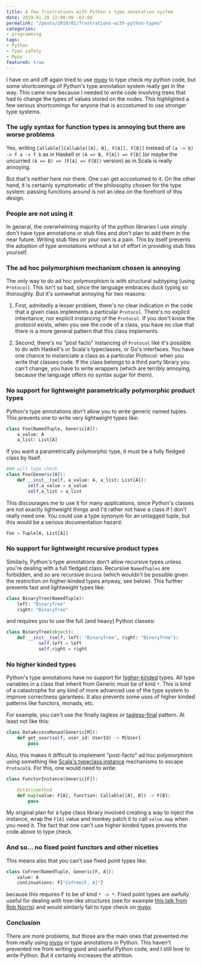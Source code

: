 ```yaml
---
title: A few frustrations with Python's type annotation system
date: 2019-01-20 22:00:00 -02:00
permalink: "/posts/2019/01/frustrations-with-python-types"
categories:
- programming
tags:
- Python
- Type safety
- Mypy
featured: true
---
```


I have on and off again tried to use [mypy] to type check my python code, but some shortcomings of Python's type annotation system really get in the way. This came now because I needed to write code involving trees that had to change the types of values stored on the nodes. This highlighted a few serious shortcomings for anyone that is accostumed to use stronger type systems.

### The ugly syntax for function types is annoying but there are worse problems

Yes, writing `Callable[[Callable[[A], B], F[A]], F[B]]` instead of `(a -> b) -> f a -> f b` as in Haskell or `(A => B, F[A]) => F[B]` (or maybe the uncurried `(A => B) => (F[A] => F[B])` version) as in Scala is really annoying.

But that's neither here nor there. One can get accostumed to it. On the other hand, it is certainly symptomatic of the philosophy chosen for the type system: passing functions around is not an idea on the forefront of this design.

### People are not using it

In general, the overwhelming majority of the python libraries I use simply don't have type annotations or stub files and don't plan to add them in the near future. Writing stub files on your own is a pain. This by itself prevents the adoption of type annotations without a lot of effort in providing stub files yourself.

### The ad hoc polymorphism mechanism chosen is annoying

The only way to do ad hoc polymorphism is with structural subtyping (using `Protocol`). This isn't so bad, since the language embraces duck typing so thoroughly. But it's somewhat annoying for two reasons:

1. First, admitedly a lesser problem, there's no clear indication in the code that a given class implements a particular `Protocol`. There's no explicit inheritance, nor explicit instancing of the `Protocol`. If you don't know the protocol exists, when you see the code of a class, you have no clue that there is a more general pattern that this class implements.

2. Second, there's no "post facto" instancing of `Protocol` like it's possible to do with Haskell's or Scala's typeclasses, or Go's interfaces. You have one chance to instanciate a class as a particular Protocol: when you write that classes code. If the class belongs to a third party library you can't change, you have to write wrappers (which are terribly annoying, because the language offers no syntax sugar for them).

### No support for lightweight parametrically polymorphic product types

Python's type annotations don't allow you to write generic named tuples. This prevents one to write very lightweight types like:

```python
class Foo(NamedTuple, Generic[A]):
    a_value: A
    a_list: List[A]
```

If you want a parametrically polymorphic type, it must be a fully fledged class by itself.

```python
### will type check
class Foo(Generic[A]):
    def __init__(self, a_value: A, a_list: List[A]):
        self.a_value = a_value
        self.a_list = a_list
```

This discourages me to use it for many applications, since Python's classes are not exactly lightweight things and I'd rather not have a class if I don't really need one. You could use a type synonym for an untagged tuple, but this would be a serious documentation hazard:

```python
Foo = Tuple[A, List[A]]
```

### No support for lightweight recursive product types

Similarly, Python's type annotations don't allow recursive types unless you're dealing with a full fledged class. Recursive `NamedTuples` are forbidden, and so are recursive `Union`s (which wouldn't be possible given the restriction on higher-kinded types anyway, see below). This further prevents fast and lightweight types like:

```python
class BinaryTree(NamedTuple):
    left: "BinaryTree"
    right: "BinaryTree"
```

and requires you to use the full (and heavy) Python classes:

```python
class BinaryTree(object):
    def __init__(self, left: "BinaryTree", right: "BinaryTree"):
            self.left = left
            self.right = right
```

### No higher kinded types

Python's type annotations have no support for [higher-kinded] types. All type variables in a class that inherit from Generic must be of kind `*`. This is kind of a catastrophe for any kind of more advanced use of the type system to improve correctness garantees. It also prevents some uses of higher kinded patterns like functors, monads, etc.

For example, you can't use the finally tagless or [tagless-final] pattern. At least not like this:

```python
class DataAccessMonad(Generic[M]):
    def get_user(self, user_id: UserId) -> M[User]
        pass
```

Also, this makes it difficult to implement "post-facto" ad hoc polymorphism using something like [Scala's typeclass instance] mechanisms to escape `Protocol`s. For this, one would need to write:

```python
class FunctorInstance(Generic[F]):

    @staticmethod
    def map(value: F[A], function: Callable[[A], B]) -> F[B]:
        pass
```

My original plan for a type class library involved creating a way to inject the instance, wrap the `F[A]` value and monkey patch it to call `value.map` when you need it. The fact that one can't use higher kinded types prevents the code above to type check.

### And so... no fixed point functors and other niceties

This means also that you can't use fixed point types like:

```python
class CoFree(NamedTuple, Generic[F, A]):
    value: A
    continuations: F["Cofree[F, A]"]
```

because this requires F to be of kind `* -> *`. Fixed point types are awfully useful for dealing with tree-like structures (see for example [this talk from Rob Norris]) and would similarly fail to type check on [mypy].

### Conclusion

There are more problems, but those are the main ones that prevented me from really using [mypy] or type annotations in Python. This haven't prevented me from writing good and useful Python code, and I still love to write Python. But it certainly increases the attrition.

[higher-kinded]: https://stackoverflow.com/questions/6246719/what-is-a-higher-kinded-type-in-scala
[mypy]: http://mypy-lang.org/
[scala's typeclass instance]: https://typelevel.org/cats/typeclasses.html
[tagless-final]: http://okmij.org/ftp/tagless-final/index.html
[this talk from rob norris]: https://www.youtube.com/watch?v=7xSfLPD6tiQ
